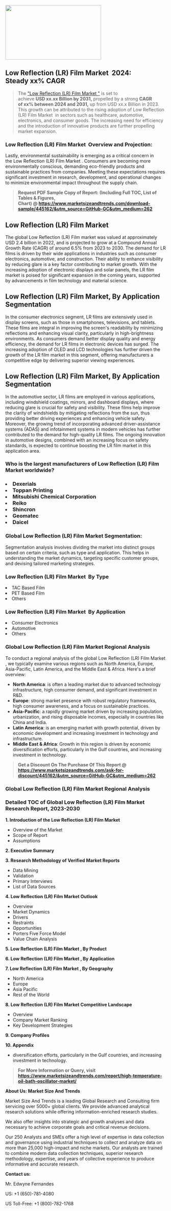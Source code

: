 <p><img class="alignnone size-medium wp-image-20088" src="https://ffe5etoiles.com/wp-content/uploads/2024/12/MST1-300x171.png" alt="" width="300" height="171" /></p><h2 id="ember46" class="ember-view reader-text-block__heading-2">Low Reflection (LR) Film Market &nbsp;2024: Steady&nbsp;xx% CAGR</h2><blockquote id="ember47" class="ember-view reader-text-block__blockquote">The&nbsp;<a class="app-aware-link " href="https://www.marketsizeandtrends.com/download-sample/445162/&utm_source=GitHub-GC&utm_medium=262" target="_blank" data-test-app-aware-link="">"Low Reflection (LR) Film Market "</a>&nbsp;is set to achieve&nbsp;<strong>USD&nbsp;xx.xx&nbsp;Billion by 2031,</strong>&nbsp;propelled by a strong&nbsp;<strong>CAGR of&nbsp;xx% between 2024 and 2031,</strong>&nbsp;up from USD xx.x Billion in 2023. This growth can be attributed to the rising adoption of&nbsp;Low Reflection (LR) Film Market &nbsp;in sectors such as healthcare, automotive, electronics, and consumer goods. The increasing need for efficiency and the introduction of innovative products are further propelling market expansion.</blockquote><h3 id="ember48" class="ember-view reader-text-block__heading-3">Low Reflection (LR) Film Market &nbsp;Overview and Projection:</h3><p id="ember49" class="ember-view reader-text-block__paragraph">Lastly, environmental sustainability is emerging as a critical concern in the&nbsp;Low Reflection (LR) Film Market . Consumers are becoming more environmentally conscious, demanding eco-friendly products and sustainable practices from companies. Meeting these expectations requires significant investment in research, development, and operational changes to minimize environmental impact throughout the supply chain.</p><blockquote id="ember50" class="ember-view reader-text-block__blockquote"><strong>Request PDF Sample Copy of Report: (Including Full TOC, List of Tables &amp; Figures, Chart)&nbsp;@&nbsp;<strong><a href="https://www.marketsizeandtrends.com/download-sample/445162/&utm_source=GitHub-GC&utm_medium=262" target="_blank">https://www.marketsizeandtrends.com/download-sample/445162/&utm_source=GitHub-GC&utm_medium=262</a></strong></strong></blockquote><h3 class=""> <h2>Low Reflection (LR) Film Market</h2><p>The global Low Reflection (LR) Film market was valued at approximately USD 2.4 billion in 2022, and is projected to grow at a Compound Annual Growth Rate (CAGR) of around 6.5% from 2023 to 2030. The demand for LR films is driven by their wide applications in industries such as consumer electronics, automotive, and construction. Their ability to enhance visibility by reducing glare is a key factor contributing to market growth. With the increasing adoption of electronic displays and solar panels, the LR film market is poised for significant expansion in the coming years, supported by advancements in film technology and material science.</p><h2>Low Reflection (LR) Film Market, By Application Segmentation</h2><p>In the consumer electronics segment, LR films are extensively used in display screens, such as those in smartphones, televisions, and tablets. These films are integral in improving the screen's readability by minimizing reflections and enhancing visual clarity, particularly in high-brightness environments. As consumers demand better display quality and energy efficiency, the demand for LR films in electronic devices has surged. The increasing adoption of OLED and LCD technologies has further driven the growth of the LR film market in this segment, offering manufacturers a competitive edge by delivering superior viewing experiences.</p><h2>Low Reflection (LR) Film Market, By Application Segmentation</h2><p>In the automotive sector, LR films are employed in various applications, including windshield coatings, mirrors, and dashboard displays, where reducing glare is crucial for safety and visibility. These films help improve the clarity of windshields by mitigating reflections from the sun, thus providing better driving experiences and enhancing vehicle safety. Moreover, the growing trend of incorporating advanced driver-assistance systems (ADAS) and infotainment systems in modern vehicles has further contributed to the demand for high-quality LR films. The ongoing innovation in automotive designs, combined with an increasing focus on safety standards, is expected to continue boosting the LR film market in this application area.</p></h3><h3 id="" class="">Who is the largest manufacturers of&nbsp;Low Reflection (LR) Film Market worldwide?</h3><h3 class=""></Li><Li>Dexerials</Li><Li> Toppan Printing</Li><Li> Mitsubishi Chemical Corporation</Li><Li> Reiko</Li><Li> Shincron</Li><Li> Geomatec</Li><Li> Daicel</h3><h3 id="ember53" class="ember-view reader-text-block__heading-3">Global&nbsp;Low Reflection (LR) Film Market Segmentation:</h3><p id="ember54" class="ember-view reader-text-block__paragraph">Segmentation analysis involves dividing the market into distinct groups based on certain criteria, such as type and application. This helps in understanding the market dynamics, targeting specific customer groups, and devising tailored marketing strategies.</p><h3 id="" class="">Low Reflection (LR) Film Market &nbsp;By Type</h3><p></Li><Li>TAC Based Film</Li><Li> PET Based Film</Li><Li> Others</p><h3 id="" class="">Low Reflection (LR) Film Market &nbsp;By Application</h3><p class=""></Li><Li>Consumer Electronics</Li><Li> Automotive</Li><Li> Others</p><h3 id="ember62" class="ember-view reader-text-block__heading-3">Global Low Reflection (LR) Film Market Regional Analysis</h3><p id="ember63" class="ember-view reader-text-block__paragraph">To conduct a regional analysis of the global Low Reflection (LR) Film Market , we typically examine various regions such as North America, Europe, Asia-Pacific, Latin America, and the Middle East &amp; Africa. Here's a brief overview:</p><ul><li><strong>North America</strong>: is often a leading market due to advanced technology infrastructure, high consumer demand, and significant investment in R&amp;D.</li><li><strong>Europe</strong>: strong market presence with robust regulatory frameworks, high consumer awareness, and a focus on sustainable practices.</li><li><strong>Asia-Pacific</strong>: a rapidly growing market driven by increasing population, urbanization, and rising disposable incomes, especially in countries like China and India.</li><li><strong>Latin America</strong>: is an emerging market with growth potential, driven by economic development and increasing investment in technology and infrastructure.</li><li><strong>Middle East &amp; Africa</strong>: Growth in this region is driven by economic diversification efforts, particularly in the Gulf countries, and increasing investment in technology.</li></ul><blockquote id="ember61" class="ember-view reader-text-block__blockquote"><strong>Get a Discount On The Purchase Of This Report @ <strong><a href="https://html-cleaner.com/" target="">https://www.marketsizeandtrends.com/ask-for-discount/445162/&utm_source=GitHub-GC&utm_medium=262</a></strong></strong></blockquote><h3 id="ember62" class="ember-view reader-text-block__heading-3">Global Low Reflection (LR) Film Market Regional Analysis</h3><h3 id="" class="">Detailed TOC of Global Low Reflection (LR) Film Market Research Report, 2023-2030</h3><p id="" class=""><strong>1. Introduction of the Low Reflection (LR) Film Market </strong></p><ul><li>Overview of the Market</li><li>Scope of Report</li><li>Assumptions</li></ul><p id="" class=""><strong>2. Executive Summary</strong></p><p id="" class=""><strong>3. Research Methodology of Verified Market Reports</strong></p><ul><li>Data Mining</li><li>Validation</li><li>Primary Interviews</li><li>List of Data Sources</li></ul><p id="" class=""><strong>4. Low Reflection (LR) Film Market Outlook</strong></p><ul><li>Overview</li><li>Market Dynamics</li><li>Drivers</li><li>Restraints</li><li>Opportunities</li><li>Porters Five Force Model</li><li>Value Chain Analysis</li></ul><p id="" class=""><strong>5. Low Reflection (LR) Film Market , By Product</strong></p><p id="" class=""><strong>6. Low Reflection (LR) Film Market , By Application</strong></p><p id="" class=""><strong>7. Low Reflection (LR) Film Market , By Geography</strong></p><ul><li>North America</li><li>Europe</li><li>Asia Pacific</li><li>Rest of the World</li></ul><p id="" class=""><strong>8. Low Reflection (LR) Film Market Competitive Landscape</strong></p><ul><li>Overview</li><li>Company Market Ranking</li><li>Key Development Strategies</li></ul><p id="" class=""><strong>9. Company Profiles</strong></p><p id="" class=""><strong>10. Appendix</strong></p><ul><li>diversification efforts, particularly in the Gulf countries, and increasing investment in technology.</li></ul><blockquote id="ember65" class="ember-view reader-text-block__blockquote"><strong>For More Information or Query, visit <strong><strong><a href="https://html-cleaner.com/" target="">https://www.marketsizeandtrends.com/report/high-temperature-oil-bath-oscillator-market/</a></strong></strong></strong></blockquote><p id="" class=""><strong>About Us: Market Size And Trends</strong></p><p id="" class="">Market Size And Trends is a leading Global Research and Consulting firm servicing over 5000+ global clients. We provide advanced analytical research solutions while offering information-enriched research studies.</p><p id="" class="">We also offer insights into strategic and growth analyses and data necessary to achieve corporate goals and critical revenue decisions.</p><p id="" class="">Our 250 Analysts and SMEs offer a high level of expertise in data collection and governance using industrial techniques to collect and analyze data on more than 25,000 high-impact and niche markets. Our analysts are trained to combine modern data collection techniques, superior research methodology, expertise, and years of collective experience to produce informative and accurate research.</p><p id="" class=""><strong>Contact us:</strong></p><p id="" class="">Mr. Edwyne Fernandes</p><p id="" class="">US: +1 (650)-781-4080</p><p id="" class="">US Toll-Free: +1 (800)-782-1768</p>
